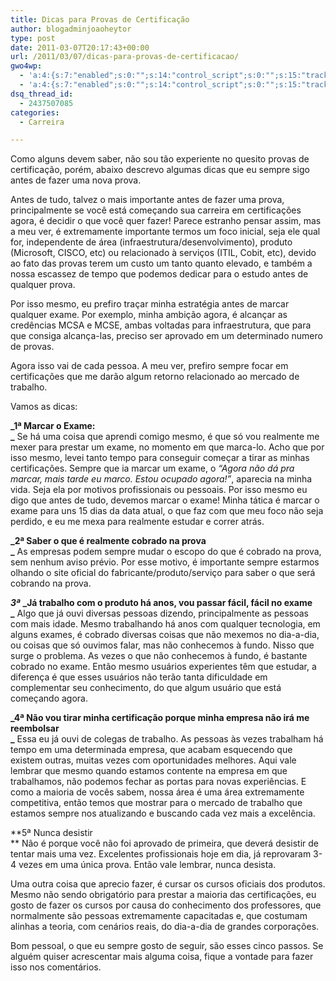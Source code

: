 ```yaml
---
title: Dicas para Provas de Certificação
author: blogadminjoaoheytor
type: post
date: 2011-03-07T20:17:43+00:00
url: /2011/03/07/dicas-para-provas-de-certificacao/
gwo4wp:
  - 'a:4:{s:7:"enabled";s:0:"";s:14:"control_script";s:0:"";s:15:"tracking_script";s:0:"";s:17:"conversion_script";s:0:"";}'
  - 'a:4:{s:7:"enabled";s:0:"";s:14:"control_script";s:0:"";s:15:"tracking_script";s:0:"";s:17:"conversion_script";s:0:"";}'
dsq_thread_id:
  - 2437507085
categories:
  - Carreira

---
```

Como alguns devem saber, não sou tão experiente no quesito provas de certificação, porém, abaixo descrevo algumas dicas que eu sempre sigo antes de fazer uma nova prova.

Antes de tudo, talvez o mais importante antes de fazer uma prova, principalmente se você está começando sua carreira em certificações agora, é decidir o que você quer fazer! Parece estranho pensar assim, mas a meu ver, é extremamente importante termos um foco inicial, seja ele qual for, independente de área (infraestrutura/desenvolvimento), produto (Microsoft, CISCO, etc) ou relacionado à serviços (ITIL, Cobit, etc), devido ao fato das provas terem um custo um tanto quanto elevado, e também a nossa escassez de tempo que podemos dedicar para o estudo antes de qualquer prova.

Por isso mesmo, eu prefiro traçar minha estratégia antes de marcar qualquer exame. Por exemplo, minha ambição agora, é alcançar as credências MCSA e MCSE, ambas voltadas para infraestrutura, que para que consiga alcança-las, preciso ser aprovado em um determinado numero de provas.

Agora isso vai de cada pessoa. A meu ver, prefiro sempre focar em certificações que me darão algum retorno relacionado ao mercado de trabalho.

Vamos as dicas:

**_1ª Marcar o Exame:  
_** Se há uma coisa que aprendi comigo mesmo, é que só vou realmente me mexer para prestar um exame, no momento em que marca-lo. Acho que por isso mesmo, levei tanto tempo para conseguir começar a tirar as minhas certificações. Sempre que ia marcar um exame, o _“Agora não dá pra marcar, mais tarde eu marco. Estou ocupado agora!”_, aparecia na minha vida. Seja ela por motivos profissionais ou pessoais. Por isso mesmo eu digo que antes de tudo, devemos marcar o exame! Minha tática é marcar o exame para uns 15 dias da data atual, o que faz com que meu foco não seja perdido, e eu me mexa para realmente estudar e correr atrás.

**_2ª Saber o que é realmente cobrado na prova  
_** As empresas podem sempre mudar o escopo do que é cobrado na prova, sem nenhum aviso prévio. Por esse motivo, é importante sempre estarmos olhando o site oficial do fabricante/produto/serviço para saber o que será cobrando na prova.

**_3ª_** **_Já trabalho com o produto há anos, vou passar fácil, fácil no exame  
_** Algo que já ouvi diversas pessoas dizendo, principalmente as pessoas com mais idade. Mesmo trabalhando há anos com qualquer tecnologia, em alguns exames, é cobrado diversas coisas que não mexemos no dia-a-dia, ou coisas que só ouvimos falar, mas não conhecemos à fundo. Nisso que surge o problema. As vezes o que não conhecemos à fundo, é bastante cobrado no exame. Então mesmo usuários experientes têm que estudar, a diferença é que esses usuários não terão tanta dificuldade em complementar seu conhecimento, do que algum usuário que está começando agora.

**_4ª Não vou tirar minha certificação porque minha empresa não irá me reembolsar  
_** Essa eu já ouvi de colegas de trabalho. As pessoas às vezes trabalham há tempo em uma determinada empresa, que acabam esquecendo que existem outras, muitas vezes com oportunidades melhores. Aqui vale lembrar que mesmo quando estamos contente na empresa em que trabalhamos, não podemos fechar as portas para novas experiências. E como a maioria de vocês sabem, nossa área é uma área extremamente competitiva, então temos que mostrar para o mercado de trabalho que estamos sempre nos atualizando e buscando cada vez mais a excelência.

**5ª Nunca desistir  
** Não é porque você não foi aprovado de primeira, que deverá desistir de tentar mais uma vez. Excelentes profissionais hoje em dia, já reprovaram 3-4 vezes em uma única prova. Então vale lembrar, nunca desista.

Uma outra coisa que aprecio fazer, é cursar os cursos oficiais dos produtos. Mesmo não sendo obrigatório para prestar a maioria das certificações, eu gosto de fazer os cursos por causa do conhecimento dos professores, que normalmente são pessoas extremamente capacitadas e, que costumam alinhas a teoria, com cenários reais, do dia-a-dia de grandes corporações.

Bom pessoal, o que eu sempre gosto de seguir, são esses cinco passos. Se alguém quiser acrescentar mais alguma coisa, fique a vontade para fazer isso nos comentários.